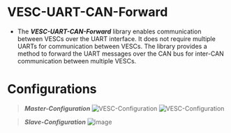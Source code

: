 # VESC-UART-CAN-Forward
* The ***VESC-UART-CAN-Forward*** library enables communication between VESCs over the UART interface. It does not require multiple UARTs for communication between VESCs. The library provides a method to forward the UART messages over the CAN bus for inter-CAN communication between multiple VESCs.

# Configurations
> ***Master-Configuration***
![VESC-Configuration](![image](https://user-images.githubusercontent.com/65481797/229056686-152245b1-4a9a-4069-86e9-be0e726ace54.png))
![VESC-Configuration](![image](https://user-images.githubusercontent.com/65481797/229056798-14a92557-35e2-4766-9539-b5d940b901c2.png))

> ***Slave-Configuration***
![image](https://user-images.githubusercontent.com/65481797/229056866-532c1796-ed0d-4d1a-a6a4-0b3c86ff110b.png)
